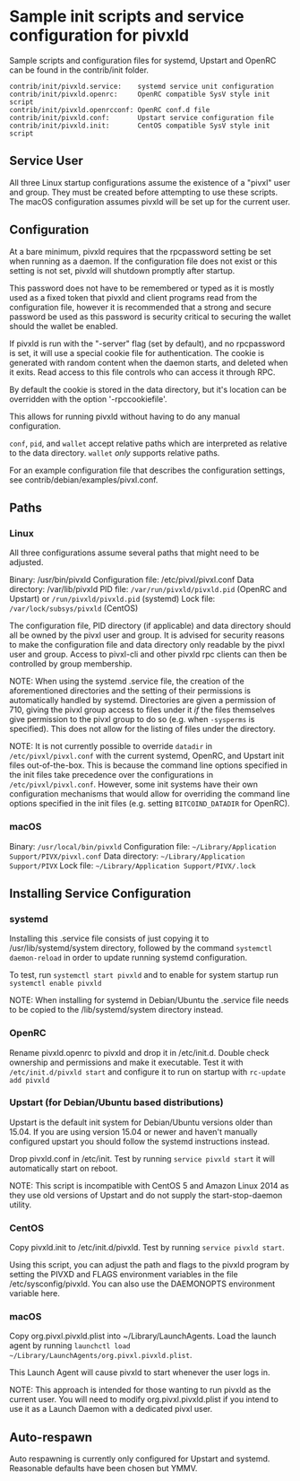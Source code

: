 Sample init scripts and service configuration for pivxld
==========================================================

Sample scripts and configuration files for systemd, Upstart and OpenRC
can be found in the contrib/init folder.

    contrib/init/pivxld.service:    systemd service unit configuration
    contrib/init/pivxld.openrc:     OpenRC compatible SysV style init script
    contrib/init/pivxld.openrcconf: OpenRC conf.d file
    contrib/init/pivxld.conf:       Upstart service configuration file
    contrib/init/pivxld.init:       CentOS compatible SysV style init script

Service User
---------------------------------

All three Linux startup configurations assume the existence of a "pivxl" user
and group.  They must be created before attempting to use these scripts.
The macOS configuration assumes pivxld will be set up for the current user.

Configuration
---------------------------------

At a bare minimum, pivxld requires that the rpcpassword setting be set
when running as a daemon.  If the configuration file does not exist or this
setting is not set, pivxld will shutdown promptly after startup.

This password does not have to be remembered or typed as it is mostly used
as a fixed token that pivxld and client programs read from the configuration
file, however it is recommended that a strong and secure password be used
as this password is security critical to securing the wallet should the
wallet be enabled.

If pivxld is run with the "-server" flag (set by default), and no rpcpassword is set,
it will use a special cookie file for authentication. The cookie is generated with random
content when the daemon starts, and deleted when it exits. Read access to this file
controls who can access it through RPC.

By default the cookie is stored in the data directory, but it's location can be overridden
with the option '-rpccookiefile'.

This allows for running pivxld without having to do any manual configuration.

`conf`, `pid`, and `wallet` accept relative paths which are interpreted as
relative to the data directory. `wallet` *only* supports relative paths.

For an example configuration file that describes the configuration settings,
see contrib/debian/examples/pivxl.conf.

Paths
---------------------------------

### Linux

All three configurations assume several paths that might need to be adjusted.

Binary:              /usr/bin/pivxld
Configuration file:  /etc/pivxl/pivxl.conf
Data directory:      /var/lib/pivxld
PID file:            `/var/run/pivxld/pivxld.pid` (OpenRC and Upstart) or `/run/pivxld/pivxld.pid` (systemd)
Lock file:           `/var/lock/subsys/pivxld` (CentOS)

The configuration file, PID directory (if applicable) and data directory
should all be owned by the pivxl user and group.  It is advised for security
reasons to make the configuration file and data directory only readable by the
pivxl user and group.  Access to pivxl-cli and other pivxld rpc clients
can then be controlled by group membership.

NOTE: When using the systemd .service file, the creation of the aforementioned
directories and the setting of their permissions is automatically handled by
systemd. Directories are given a permission of 710, giving the pivxl group
access to files under it _if_ the files themselves give permission to the
pivxl group to do so (e.g. when `-sysperms` is specified). This does not allow
for the listing of files under the directory.

NOTE: It is not currently possible to override `datadir` in
`/etc/pivxl/pivxl.conf` with the current systemd, OpenRC, and Upstart init
files out-of-the-box. This is because the command line options specified in the
init files take precedence over the configurations in
`/etc/pivxl/pivxl.conf`. However, some init systems have their own
configuration mechanisms that would allow for overriding the command line
options specified in the init files (e.g. setting `BITCOIND_DATADIR` for
OpenRC).

### macOS

Binary:              `/usr/local/bin/pivxld`
Configuration file:  `~/Library/Application Support/PIVX/pivxl.conf`
Data directory:      `~/Library/Application Support/PIVX`
Lock file:           `~/Library/Application Support/PIVX/.lock`

Installing Service Configuration
-----------------------------------

### systemd

Installing this .service file consists of just copying it to
/usr/lib/systemd/system directory, followed by the command
`systemctl daemon-reload` in order to update running systemd configuration.

To test, run `systemctl start pivxld` and to enable for system startup run
`systemctl enable pivxld`

NOTE: When installing for systemd in Debian/Ubuntu the .service file needs to be copied to the /lib/systemd/system directory instead.

### OpenRC

Rename pivxld.openrc to pivxld and drop it in /etc/init.d.  Double
check ownership and permissions and make it executable.  Test it with
`/etc/init.d/pivxld start` and configure it to run on startup with
`rc-update add pivxld`

### Upstart (for Debian/Ubuntu based distributions)

Upstart is the default init system for Debian/Ubuntu versions older than 15.04. If you are using version 15.04 or newer and haven't manually configured upstart you should follow the systemd instructions instead.

Drop pivxld.conf in /etc/init.  Test by running `service pivxld start`
it will automatically start on reboot.

NOTE: This script is incompatible with CentOS 5 and Amazon Linux 2014 as they
use old versions of Upstart and do not supply the start-stop-daemon utility.

### CentOS

Copy pivxld.init to /etc/init.d/pivxld. Test by running `service pivxld start`.

Using this script, you can adjust the path and flags to the pivxld program by
setting the PIVXD and FLAGS environment variables in the file
/etc/sysconfig/pivxld. You can also use the DAEMONOPTS environment variable here.

### macOS

Copy org.pivxl.pivxld.plist into ~/Library/LaunchAgents. Load the launch agent by
running `launchctl load ~/Library/LaunchAgents/org.pivxl.pivxld.plist`.

This Launch Agent will cause pivxld to start whenever the user logs in.

NOTE: This approach is intended for those wanting to run pivxld as the current user.
You will need to modify org.pivxl.pivxld.plist if you intend to use it as a
Launch Daemon with a dedicated pivxl user.

Auto-respawn
-----------------------------------

Auto respawning is currently only configured for Upstart and systemd.
Reasonable defaults have been chosen but YMMV.
